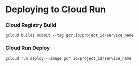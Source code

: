 # Deploying to Cloud Run

### Cloud Registry Build

```
gcloud builds submit --tag gcr.io/project_id/service_name
```

### Cloud Run Deploy

```
gcloud run deploy --image gcr.io/project_id/service_name
```